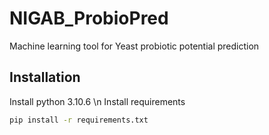 # NIGAB_ProbioPred
Machine learning tool for Yeast probiotic potential prediction
## Installation
Install python 3.10.6 \n
Install requirements
```bat
pip install -r requirements.txt
```

